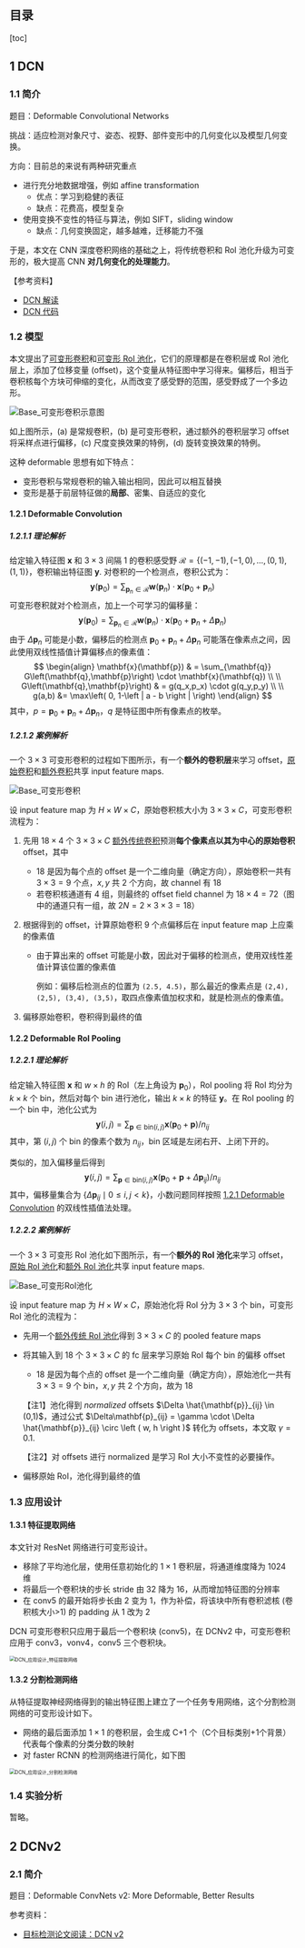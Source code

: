## 目录

[toc]

## 1 DCN

### 1.1 简介

题目：Deformable Convolutional Networks

挑战：适应检测对象尺寸、姿态、视野、部件变形中的几何变化以及模型几何变换。

方向：目前总的来说有两种研究重点

* 进行充分地数据增强，例如 affine transformation
  * 优点：学习到稳健的表征
  * 缺点：花费高，模型复杂
* 使用变换不变性的特征与算法，例如 SIFT，sliding window
  * 缺点：几何变换固定，越多越难，迁移能力不强

于是，本文在 CNN 深度卷积网络的基础之上，将传统卷积和 RoI 池化升级为可变形的，极大提高 CNN **对几何变化的处理能力**。

【参考资料】

* [DCN 解读](https://blog.csdn.net/woduitaodong2698/article/details/88258327)
* [DCN 代码](https://github.com/msracver/Deformable-ConvNets)

### 1.2 模型

本文提出了<u>可变形卷积</u>和<u>可变形 RoI 池化</u>，它们的原理都是在卷积层或 RoI 池化层上，添加了位移变量 (offset)，这个变量从特征图中学习得来。偏移后，相当于卷积核每个方块可伸缩的变化，从而改变了感受野的范围，感受野成了一个多边形。

![Base_可变形卷积示意图](img/Base_可变形卷积示意图.png)

如上图所示，(a) 是常规卷积，(b) 是可变形卷积，通过额外的卷积层学习 offset 将采样点进行偏移，(c) 尺度变换效果的特例，(d) 旋转变换效果的特例。

这种 deformable 思想有如下特点：

* 变形卷积与常规卷积的输入输出相同，因此可以相互替换
* 变形是基于前层特征做的**局部**、密集、自适应的变化

#### 1.2.1 Deformable Convolution

##### 1.2.1.1 理论解析

给定输入特征图 $\mathbf{x}$ 和 $3\times3$ 间隔 $1$ 的卷积感受野 $\mathcal{R} = \left \{ (-1,-1), (-1,0), \dots, (0,1), (1,1) \right \}$，卷积输出特征图 $\mathbf{y}$. 对卷积的一个检测点，卷积公式为：
$$
\mathbf{y}(\mathbf{p}_0) = \sum_{\mathbf{p}_n\in \mathcal{R}} \mathbf{w}(\mathbf{p}_n)\cdot \mathbf{x}\left(\mathbf{p}_0 + \mathbf{p}_n \right)
$$
可变形卷积就对个检测点，加上一个可学习的偏移量：
$$
\mathbf{y}(\mathbf{p}_0) = \sum_{\mathbf{p}_n\in \mathcal{R}} \mathbf{w}(\mathbf{p}_n)\cdot \mathbf{x}\left(\mathbf{p}_0 + \mathbf{p}_n + \Delta \mathbf{p}_n \right)
$$
由于 $\Delta \mathbf{p}_n$ 可能是小数，偏移后的检测点 $\mathbf{p}_0 + \mathbf{p}_n + \Delta \mathbf{p}_n$ 可能落在像素点之间，因此使用双线性插值计算偏移点的像素值：
$$
\begin{align}
\mathbf{x}(\mathbf{p}) & = \sum_{\mathbf{q}} G\left(\mathbf{q},\mathbf{p}\right) \cdot \mathbf{x}(\mathbf{q}) \\ \\
G\left(\mathbf{q},\mathbf{p}\right) & = g(q_x,p_x) \cdot g(q_y,p_y) \\ \\
g(a,b) &= \max\left( 0, 1-\left | a - b \right | \right)
\end{align}
$$
其中，$p = \mathbf{p}_0 + \mathbf{p}_n + \Delta \mathbf{p}_n$，$q$ 是特征图中所有像素点的枚举。

##### 1.2.1.2 案例解析

一个 $3\times3$ 可变形卷积的过程如下图所示，有一个**额外的卷积层**来学习 offset，<u>原始卷积</u>和<u>额外卷积</u>共享 input feature maps.

![Base_可变形卷积](img/Base_可变形卷积.png)

设 input feature map 为 $H\times W \times C$，原始卷积核大小为 $3\times3\times C$，可变形卷积流程为：

1. 先用 $18\times4$ 个 $3\times3\times C$ <u>额外传统卷积</u>预测**每个像素点以其为中心的原始卷积** offset，其中

   * $18$ 是因为每个点的 offset 是一个二维向量（确定方向），原始卷积一共有 $3\times3=9$ 个点，$x,y$ 共 $2$ 个方向，故 channel 有 $18$
   * 若卷积核通道有 $4$ 组，则最终的 offset field channel 为 $18 \times 4 = 72$（图中的通道只有一组，故 $2N = 2 \times 3 \times 3 = 18$）

2. 根据得到的 offset，计算原始卷积 9 个点偏移后在 input feature map 上应乘的像素值

   * 由于算出来的 offset 可能是小数，因此对于偏移的检测点，使用双线性差值计算该位置的像素值

     例如：偏移后检测点的位置为 `(2.5, 4.5)`，那么最近的像素点是 `(2,4), (2,5), (3,4), (3,5)`，取四点像素值加权求和，就是检测点的像素值。

3. 偏移原始卷积，卷积得到最终的值

#### 1.2.2 Deformable RoI Pooling

##### 1.2.2.1 理论解析

给定输入特征图 $\mathbf{x}$ 和 $w\times h$ 的 RoI（左上角设为 $\mathbf{p}_0$），RoI pooling 将 RoI 均分为 $k\times k$ 个 bin，然后对每个 bin 进行池化，输出 $k\times k$ 的特征 $\mathbf{y}$。在 RoI pooling 的一个 bin 中，池化公式为
$$
\mathbf{y}(i,j) = \sum_{\mathbf{p}\in \text{bin}(i,j)} \mathbf{x}\left(\mathbf{p}_0+\mathbf{p}\right)/n_{ij}
$$
其中，第 $(i,j)$ 个 bin 的像素个数为 $n_{ij}$，bin 区域是左闭右开、上闭下开的。

类似的，加入偏移量后得到
$$
\mathbf{y}(i,j) = \sum_{\mathbf{p}\in \text{bin}(i,j)} \mathbf{x}\left(\mathbf{p}_0+\mathbf{p} + \Delta \mathbf{p}_{ij}\right)/n_{ij}
$$
其中，偏移量集合为 $\left \{ \Delta \mathbf{p}_{ij} \mid 0 \le i,j < k \right \}$，小数问题同样按照 [1.2.1 Deformable Convolution](#1.2.1-Deformable-Convolution) 的双线性插值法处理。

##### 1.2.2.2 案例解析

一个 $3\times3$ 可变形 RoI 池化如下图所示，有一个**额外的 RoI 池化**来学习 offset，<u>原始 RoI 池化</u>和<u>额外 RoI 池化</u>共享 input feature maps.

![Base_可变形RoI池化](img/Base_可变形RoI池化.png)

设 input feature map 为 $H\times W \times C$，原始池化将 RoI 分为 $3\times3$ 个 bin，可变形 RoI 池化的流程为：

* 先用一个<u>额外传统 RoI 池化</u>得到 $3\times3\times C$ 的 pooled feature maps

* 将其输入到 $18$ 个 $3\times3\times C$ 的 fc 层来学习原始 RoI 每个 bin 的偏移 offset

  * $18$ 是因为每个点的 offset 是一个二维向量（确定方向），原始池化一共有 $3\times3=9$ 个 bin，$x,y$ 共 $2$ 个方向，故为 $18$

  【注1】池化得到 *normalized* offsets $\Delta \hat{\mathbf{p}}_{ij} \in (0,1)$，通过公式 $\Delta\mathbf{p}_{ij} = \gamma \cdot \Delta \hat{\mathbf{p}}_{ij} \circ \left ( w, h \right )$ 转化为 offsets，本文取 $\gamma=0.1$. 

  【注2】对 offsets 进行 normalized 是学习 RoI 大小不变性的必要操作。

* 偏移原始 RoI，池化得到最终的值

### 1.3 应用设计

#### 1.3.1 特征提取网络

本文针对 ResNet 网络进行可变形设计。

* 移除了平均池化层，使用任意初始化的 $1\times1$ 卷积层，将通道维度降为 1024 维
* 将最后一个卷积块的步长 stride 由 32 降为 16，从而增加特征图的分辨率
* 在 conv5 的最开始将步长由 2 变为 1，作为补偿，将该块中所有卷积滤核 (卷积核大小>1) 的 padding 从 1 改为 2

DCN 可变形卷积只应用于最后一个卷积块 (conv5)，在 DCNv2 中，可变形卷积应用于 conv3，vonv4，conv5 三个卷积块。

<img src="img/DCN_应用设计_特征提取网络.png" alt="DCN_应用设计_特征提取网络" style="zoom: 60%;" />

#### 1.3.2 分割检测网络

从特征提取神经网络得到的输出特征图上建立了一个任务专用网络，这个分割检测网络的可变形设计如下。

* 网络的最后面添加 $1\times1$ 的卷积层，会生成 C+1 个（C个目标类别+1个背景）代表每个像素的分类分数的映射
* 对 faster RCNN 的检测网络进行简化，如下图

<img src="img/DCN_应用设计_分割检测网络.png" alt="DCN_应用设计_分割检测网络" style="zoom:60%;" />

### 1.4 实验分析

暂略。

## 2 DCNv2

### 2.1 简介

题目：Deformable ConvNets v2: More Deformable, Better Results



参考资料：

* [目标检测论文阅读：DCN v2](https://zhuanlan.zhihu.com/p/53127011)